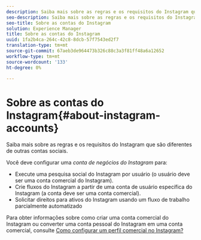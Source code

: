 ```yaml
---
description: Saiba mais sobre as regras e os requisitos do Instagram que são diferentes de outras contas sociais.
seo-description: Saiba mais sobre as regras e os requisitos do Instagram que são diferentes de outras contas sociais.
seo-title: Sobre as contas do Instagram
solution: Experience Manager
title: Sobre as contas do Instagram
uuid: 1fa2b4ca-264c-42c8-8dcb-57f7543ed2f7
translation-type: tm+mt
source-git-commit: 67aeb3de964473b326c88c3a3f81ff48a6a12652
workflow-type: tm+mt
source-wordcount: '133'
ht-degree: 0%

---
```



# Sobre as contas do Instagram{#about-instagram-accounts}

Saiba mais sobre as regras e os requisitos do Instagram que são diferentes de outras contas sociais.

Você deve configurar uma *conta de negócios do Instagram* para:

* Execute uma pesquisa social do Instagram por usuário (o usuário deve ser uma conta comercial do Instagram).
* Crie fluxos do Instagram a partir de uma conta de usuário específica do Instagram (a conta deve ser uma conta comercial).
* Solicitar direitos para ativos do Instagram usando um fluxo de trabalho parcialmente automatizado

Para obter informações sobre como criar uma conta comercial do Instagram ou converter uma conta pessoal do Instagram em uma conta comercial, consulte [Como configurar um perfil comercial no Instagram?](https://www.facebook.com/help/502981923235522)

